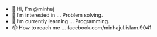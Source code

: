 - 👋 Hi, I’m @minhaj
- 👀 I’m interested in ...
Problem solving.
- 🌱 I’m currently learning ...
Programming.
- 📫 How to reach me ...
facebook.com/minhajul.islam.9041



<!---
MiNHxZeNX/MiNHxZeNX is a ✨ special ✨ repository because its `README.md` (this file) appears on your GitHub profile.
You can click the Preview link to take a look at your changes.
--->
